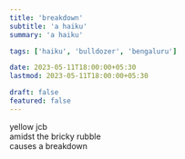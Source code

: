 ```yaml
---
title: 'breakdown'
subtitle: 'a haiku'
summary: 'a haiku'

tags: ['haiku', 'bulldozer', 'bengaluru']

date: 2023-05-11T18:00:00+05:30
lastmod: 2023-05-11T18:00:00+05:30

draft: false
featured: false
---
```


yellow jcb  
amidst the bricky rubble  
causes a breakdown  
